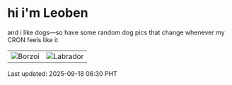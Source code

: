 # hi i'm Leoben

and i like dogs—so have some random dog pics that change whenever my CRON feels like it

|  |  |
|--------|----------|
| ![Borzoi](https://random-dog-vercel.vercel.app/api/random-borzoi?v=1758148235) | ![Labrador](https://random-dog-vercel.vercel.app/api/random-labrador?v=1758148235) |

Last updated: 2025-09-18 06:30 PHT
